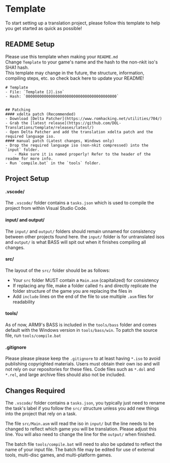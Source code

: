 # Template
To start setting up a translation project, please follow this template to help you get started as quick as possible!  

## README Setup
Please use this template when making your `README.md`  
Change `Template` to your game's name and the hash to the non-nkit iso's SHA1 hash.  
This template may change in the future, the structure, information, compiling steps, etc. so check back here to update your README!
```
# Template
- File: `Template [J].iso`
- Hash: `0000000000000000000000000000000000000000`


## Patching
#### xdelta patch (Recommended)
- Download [Delta Patcher](https://www.romhacking.net/utilities/704/)
- Grab the [latest release](https://github.com/DOL-Translations/template/releases/latest/)
- Open Delta Patcher and add the translation xdelta patch and the required language iso.
#### manual patch (Latest changes, Windows only)
- Drop the required language iso (non-nkit compressed) into the `input` folder.
    - Make sure it is named properly! Refer to the header of the readme for more info.
- Run `compile.bat` in the `tools` folder.
```

## Project Setup
#### .vscode/
The `.vscode/` folder contains a `tasks.json` which is used to compile the project from within Visual Studio Code. 

#### input/ and output/
The `input/` and `output/` folders should remain unnamed for consistency between other projects found here. the `input/` folder is for untranslated isos and `output/` is what BASS will spit out when it finishes compiling all changes.  

#### src/
The layout of the `src/` folder should be as follows:
- Your `src` folder MUST contain a `Main.asm` (capitalized) for consistency
- If replacing any file, make a folder called `fs` and directly replicate the folder structure of the game you are replacing the files in
- Add `include` lines on the end of the file to use multiple `.asm` files for readability

#### tools/
As of now, ARM9's BASS is included in the `tools/bass` folder and comes default with the Windows version in `tools/bass/win`.
To patch the source file, run `tools/compile.bat`

#### .gitignore
Please please please keep the `.gitignore` to at least having `*.iso` to avoid publishing copyrighted materials. Users must obtain their own iso and will not rely on our repositories for these files.  Code files such as `*.dol` and `*.rel`, and large archive files should also not be included.

## Changes Required
The `.vscode/` folder contains a `tasks.json`, you typically just need to rename the task's label if you follow the `src/` structure unless you add new things into the project that rely on a task.  

The file `src/Main.asm` will read the iso in `input/` but the line needs to be changed to reflect which game you will be translation. Please adjust this line. You will also need to change the line for the `output/` when finished.

The batch file `tools/compile.bat` will need to also be updated to reflect the name of your input file. The batch file may be edited for use of external tools, multi-disc games, and multi-platform games.
